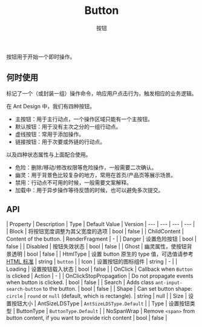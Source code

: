 ﻿---
category: Components
type: 通用
title: Button
subtitle: 按钮
cover: https://gw.alipayobjects.com/zos/alicdn/fNUKzY1sk/Button.svg
---

按钮用于开始一个即时操作。

## 何时使用

标记了一个（或封装一组）操作命令，响应用户点击行为，触发相应的业务逻辑。

在 Ant Design 中，我们有四种按钮。

- 主按钮：用于主行动点，一个操作区域只能有一个主按钮。
- 默认按钮：用于没有主次之分的一组行动点。
- 虚线按钮：常用于添加操作。
- 链接按钮：用于次要或外链的行动点。

以及四种状态属性与上面配合使用。

- 危险：删除/移动/修改权限等危险操作，一般需要二次确认。
- 幽灵：用于背景色比较复杂的地方，常用在首页/产品页等展示场景。
- 禁用：行动点不可用的时候，一般需要文案解释。
- 加载中：用于异步操作等待反馈的时候，也可以避免多次提交。

## API



| Property | Description | Type | Default Value | Version 
| --- | --- | --- | --- |
| Block | 将按钮宽度调整为其父宽度的选项 | bool    | false         | 
| ChildContent | Content of the button.   | RenderFragment    | -         |
| Danger | 设置危险按钮 | bool    | false         | 
| Disabled | 按钮失效状态         | bool    | false     |
| Ghost | 幽灵属性，使按钮背景透明 | bool    | false         | 
| HtmlType | 设置 button 原生的 type 值，可选值请参考 [HTML 标准]('https://developer.mozilla.org/en-US/docs/Web/HTML/Element/button#attr-type')         | string    | `button` |
| Icon | 设置按钮的图标组件 | string | -         | 
| Loading | 设置按钮载入状态        | bool    | false         | 
| OnClick | Callback when `Button` is clicked          | Action    | -         |
| OnClickStopPropagation | Do not propagate events when button is clicked. | bool    | false    |
| Search | Adds class `ant-input-search-button` to the button.   | bool | false         |
| Shape | Can set button shape: `circle` &#124; `round` or `null` (default, which is rectangle).    | string    | null |
| Size | 设置按钮大小        | AntSizeLDSType    | `AntSizeLDSType.Default`         | 
| Type | 设置按钮类型        | ButtonType | `ButtonType.Default` |
| NoSpanWrap | Remove `<span>` from button content, if you want to provide rich content        | bool | false |
